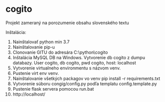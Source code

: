 # cogito
Projekt zameraný na porozumenie obsahu slovenského textu

Inštalácia:
1. Nainštalovať python min 3.7
2. Nainštalovanie pip-u
3. Clonovanie GITU do adresára C:\python\cogito
4. Inštalácia MySQL DB na Windows. Vytvorenie db cogito z dumpu databazy. User cogito, db cogito, pwd cogito, host: localhost
5. Vytvorenie virtualneho environmentu s názvom venv.
6. Pustenie virt env venv.
7. Nainštalovanie všetkých packagov vo venv pip install -r requirements.txt
8. Vytvorenie súboru congig/config.py podľa templatu config.template.py 
9. Pustenie flask servera pomocou run.bat
10. http://localhost/
